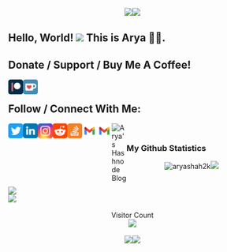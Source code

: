 <p align="center">
<img align="" height='150px' src="https://github.com/aryashah2k/aryashah2k/blob/main/assets/Readme%20GIF.gif" /><img align="" height='150px' src="https://github.com/aryashah2k/aryashah2k/blob/main/assets/Name%20Banner.jpg" />
</p>


## Hello, World! <img src="https://media.giphy.com/media/hvRJCLFzcasrR4ia7z/giphy.gif" width="25px"> This is Arya 🙋‍♂️.

## Donate / Support / Buy Me A Coffee!

<a href="https://www.patreon.com/bePatron?u=45451225">
<img align="left" alt="Arya Shah | Patreon" width="30px" src="https://github.com/edent/SuperTinyIcons/blob/master/images/svg/patreon.svg" />
</a>	

<a href="https://ko-fi.com/aryashah">
<img align="left" alt="Arya Shah | Ko-Fi" width="30px" src="https://github.com/edent/SuperTinyIcons/blob/master/images/svg/ko-fi.svg" />
</a>
<br>
	
## Follow / Connect With Me:
	
<a href="https://twitter.com/aryashah2k">
  <img align="left" alt="Arya Shah | Twitter" width="30px" src="https://github.com/edent/SuperTinyIcons/blob/master/images/svg/twitter.svg" />
</a>
<a href="https://www.linkedin.com/in/arya--shah/">
  <img align="left" alt="Arya's LinkedIn" width="30px" src="https://github.com/edent/SuperTinyIcons/blob/master/images/svg/linkedin.svg" />
</a>
<a href="https://www.instagram.com/arya_shah_00/">
  <img align="left" alt="Arya's Instagram" width="30px" src="https://github.com/edent/SuperTinyIcons/blob/master/images/svg/instagram.svg" />
</a>
<a href="https://www.reddit.com/user/aryashah2k/">
  <img align="left" alt="Arya's Reddit" width="30px" src="https://github.com/edent/SuperTinyIcons/blob/master/images/svg/reddit.svg" />
</a>
<a href="https://stackoverflow.com/users/13949231/aryashah2k">
  <img align="left" alt="Arya's Stackoverlfow" width="30px" src="https://github.com/edent/SuperTinyIcons/blob/master/images/svg/stackoverflow.svg" />
</a>
<a href="mailto:aryashah2k@gmail.com">
  <img align="left" alt="Arya's Person Email" width="30px" src="https://github.com/edent/SuperTinyIcons/blob/master/images/svg/gmail.svg" />
</a>
<a href="mailto:arya.shah82@nmims.edu.in">
  <img align="left" alt="Arya's Institute Email" width="30px" src="https://github.com/edent/SuperTinyIcons/blob/master/images/svg/gmail.svg" />
</a>
<a href="https://aryashah.hashnode.dev">
  <img align="left" alt="Arya's Hashnode Blog" width="30px" src="https://github.com/aryashah2k/aryashah2k/blob/main/assets/hashnode.svg" />
</a>

<br />

### My Github Statistics

<p align="center">
<img align="" height='150px' src="https://github-readme-stats.vercel.app/api?username=aryashah2k&hide_title=true&show_icons=true&theme=gotham" alt="aryashah2k" /><img align="" height='150px' src="https://github-readme-stats.vercel.app/api/top-langs/?username=aryashah2k&hide_title=false&layout=compact&theme=gotham" />
</p>
<br>
<img align="center" src="https://github-readme-streak-stats.herokuapp.com/?user=aryashah2k&theme=dark&hide_border=true"/>
<br>
<img src="https://github-profile-trophy.vercel.app/?username=aryashah2k&theme=onedark&column=7&margin-w=15&margin-h=15 (https://github.com/ryo-ma/github-profile-trophy)">




















<p align="center"> 
  Visitor Count<br>
<img src="https://profile-counter.glitch.me/aryashah2k/count.svg" />
</p>

<p align="center">
<img align="" height='115px' src="https://raw.githubusercontent.com/rodrigograca31/rodrigograca31/master/matrix.svg" /><img align="" height='115px' src="https://raw.githubusercontent.com/rodrigograca31/rodrigograca31/master/matrix.svg" />
</p>

